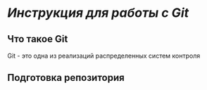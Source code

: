 # ***Инструкция для работы с Git***

## **Что такое Git**

Git - это одна из реализаций распределенных систем контроля

## **Подготовка репозитория**
